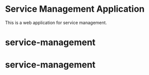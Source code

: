 # Service Management Application
This is a web application for service management.
# service-management
# service-management
